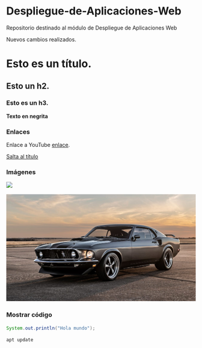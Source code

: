 # Despliegue-de-Aplicaciones-Web

Repositorio destinado al módulo de Despliegue de Aplicaciones Web

Nuevos cambios realizados.

# Esto es un título.

## Esto un h2.

### Esto es un h3.

__Texto en negrita__

### Enlaces

Enlace a YouTube [enlace](https://youtube.com).

[Salta al título](#Despliegue-de-Aplicaciones-Web)


### Imágenes

![](https://media.evo.co.uk/image/upload/s--X-WVjvBW--/f_auto,t_content-image-full-desktop@1/v1581606140/evo/2020/02/Ford%20Mustang%20Mach%201-5.jpg)

![](/screenshots/Ford%20Mustang%20Mach%201-5.jpg)

### Mostrar código

```java
System.out.println("Hola mundo");
```

```bash
apt update
```